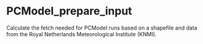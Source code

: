 # PCModel_prepare_input

Calculate the fetch needed for PCModel runs based on a shapefile and data from the Royal Netherlands Meteorological Institute (KNMI).
